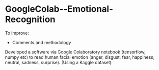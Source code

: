 # GoogleColab--Emotional-Recognition

To improve:
- Comments and methodology

Developed a software via Google Colaboratory notebook (tensorflow, numpy etc) to read human facial emotion (anger, disgust, fear, happiness, neutral, sadness, surprise).
(Using a Kaggle dataset)
